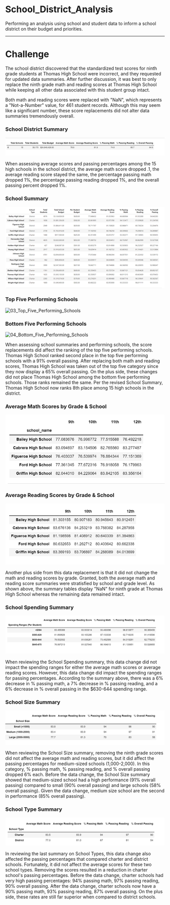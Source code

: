 # School_District_Analysis
Performing an analysis using school and student data to inform a school district on their budget and priorities.

---

# Challenge
The school district discovered that the standardized test scores for ninth grade students at Thomas High School were incorrect, and they requested for updated data summaries. After further discussion, it was best to only replace the ninth grade math and reading scores at Thomas High School while keeping all other data associated with this student group intact. 

Both math and reading scores were replaced with "NaN", which represents a "Not-a-Number" value, for 461 student records. Although this may seem like a significant number, these score replacements did not alter data summaries tremendously overall.

### School District Summary
![01_District_summary](https://github.com/nayanbarhate/School_District_Analysis/blob/main/Resources/01_District_Summary.png)

When assessing average scores and passing percentages among the 15 high schools in the school district, the average math score dropped .1, the average reading score stayed the same, the percentage passing math dropped 1%, the percentage passing reading dropped 1%, and the overall passing percent dropped 1%.

### School Summary
![02_School_Summary](https://github.com/nayanbarhate/School_District_Analysis/blob/main/Resources/02_School_Summary.png)

### Top Five Performing Schools
![03_Top_Five_Performing_Schools](https://github.com/nayanbarhate/School_District_Analysis/blob/main/Resources/03_Top_Five_Performing_Schools.png)

### Bottom Five Performing Schools
![04_Bottom_Five_Performing_Schools](https://github.com/nayanbarhate/School_District_Analysis/blob/main/Resources/04_Bottom_Five_Performing_Schools.png)

When assessing school summaries and performing schools, the score replacements did affect the ranking of the top five performing schools. Thomas High School ranked second place in the top five performing schools with a 91% overall passing. After replacing both math and reading scores, Thomas High School was taken out of the top five category since they now display a 65% overall passing. On the plus side, these changes did not place Thomas High School among the bottom five performing schools. Those ranks remained the same. Per the revised School Summary, Thomas High School now ranks 8th place among 15 high schools in the district.

### Average Math Scores by Grade & School
![05_Average_Math_Score_By_Grade](https://github.com/nayanbarhate/School_District_Analysis/blob/main/Resources/05_Average_Math_Score_By_Grade.png)

### Average Reading Scores by Grade & School
![06_Average_Reading_Scores_by_Grade](https://github.com/nayanbarhate/School_District_Analysis/blob/main/Resources/06_Average_Reading_Score_By_Grade.png)

Another plus side from this data replacement is that it did not change the math and reading scores by grade. Granted, both the average math and reading score summaries were stratisfied by school and grade level. As shown above, the summary tables display "NaN" for ninth grade at Thomas High School whereas the remaining data remained intact.

### School Spending Summary
![07_School Spending Summary](https://github.com/nayanbarhate/School_District_Analysis/blob/main/Resources/07_School_Spending_Summary.png)

When reviewing the School Spending summary, this data change did not impact the spending ranges for either the average math scores or average reading scores. However, this data change did impact the spending ranges for passing percentages. According to the summary above, there was a 6% decrease in % passing math, a 7% decrease in % passing reading, and a 6% decrease in % overall passing in the $630-644 spending range.

### School Size Summary
![08_School Size Summary](https://github.com/nayanbarhate/School_District_Analysis/blob/main/Resources/08_School_Size_Summary.png)

When reviewing the School Size summary, removing the ninth grade scores did not affect the average math and reading scores, but it did affect the passing percentages for medium-sized schools (1,000-2,000). In this category, % passing math, % passing reading, and % overall passing dropped 6% each. Before the data change, the School Size summary showed that medium-sized school had a high performance (91% overall passing) compared to small (90% overall passing) and large schools (58% overall passing). Given the data change, medium size school are the second in performance (85% overall passing).

### School Type Summary
![09_School Type Summary](https://github.com/nayanbarhate/School_District_Analysis/blob/main/Resources/09_School_Type_Summary.png)

In reviewing the last summary on School Types, this data change also affected the passing percentages that compared charter and district schools. Fortunately, it did not affect the average scores for these two school types. Removing the scores resulted in a reduction in charter school's passing percentages. Before the data change, charter schools had very high passing percentages: 94% passing math, 97% passing reading, 90% overall passing. After the data change, charter schools now have a 90% passing math, 93% passing reading, 87% overall passing. On the plus side, these rates are still far superior when compared to district schools.

